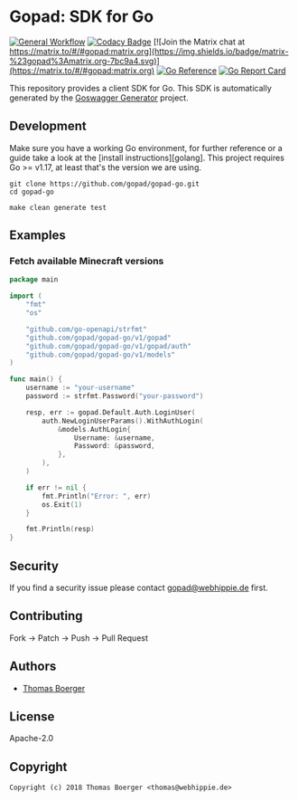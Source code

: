 # Gopad: SDK for Go

[![General Workflow](https://github.com/gopad/gopad-go/actions/workflows/general.yml/badge.svg)](https://github.com/gopad/gopad-go/actions/workflows/general.yml) [![Codacy Badge](https://app.codacy.com/project/badge/Grade/6aafa031df1746baa55287204ccea99f)](https://www.codacy.com/gh/gopad/gopad-go/dashboard?utm_source=github.com&amp;utm_medium=referral&amp;utm_content=gopad/gopad-go&amp;utm_campaign=Badge_Grade) [![Join the Matrix chat at https://matrix.to/#/#gopad:matrix.org](https://img.shields.io/badge/matrix-%23gopad%3Amatrix.org-7bc9a4.svg)](https://matrix.to/#/#gopad:matrix.org) [![Go Reference](https://pkg.go.dev/badge/github.com/gopad/gopad-go.svg)](https://pkg.go.dev/github.com/gopad/gopad-go) [![Go Report Card](https://goreportcard.com/badge/github.com/gopad/gopad-go)](https://goreportcard.com/report/github.com/gopad/gopad-go)

This repository provides a client SDK for Go. This SDK is automatically
generated by the [Goswagger Generator](https://goswagger.io/) project.

## Development

Make sure you have a working Go environment, for further reference or a guide
take a look at the [install instructions][golang]. This project requires
Go >= v1.17, at least that's the version we are using.

```console
git clone https://github.com/gopad/gopad-go.git
cd gopad-go

make clean generate test
```

## Examples

### Fetch available Minecraft versions

[embedmd]:# (examples/login-user/main.go go)
```go
package main

import (
	"fmt"
	"os"

	"github.com/go-openapi/strfmt"
	"github.com/gopad/gopad-go/v1/gopad"
	"github.com/gopad/gopad-go/v1/gopad/auth"
	"github.com/gopad/gopad-go/v1/models"
)

func main() {
	username := "your-username"
	password := strfmt.Password("your-password")

	resp, err := gopad.Default.Auth.LoginUser(
		auth.NewLoginUserParams().WithAuthLogin(
			&models.AuthLogin{
				Username: &username,
				Password: &password,
			},
		),
	)

	if err != nil {
		fmt.Println("Error: ", err)
		os.Exit(1)
	}

	fmt.Println(resp)
}
```

## Security

If you find a security issue please contact gopad@webhippie.de first.

## Contributing

Fork -> Patch -> Push -> Pull Request

## Authors

-   [Thomas Boerger](https://github.com/tboerger)

## License

Apache-2.0

## Copyright

```console
Copyright (c) 2018 Thomas Boerger <thomas@webhippie.de>
```
